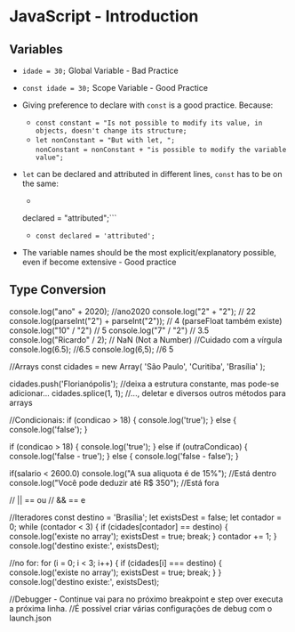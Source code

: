 
# JavaScript - Introduction

## Variables
* `idade = 30;` Global Variable - Bad Practice
* `const idade = 30;` Scope Variable - Good Practice

* Giving preference to declare with `const` is a good practice. Because:
  * `const constant = "Is not possible to modify its value, in objects, doesn't change its structure;`
  * `let nonConstant = "But with let, ";` \
    `nonConstant = nonConstant + "is possible to modify the variable value";`

* `let` can be declared and attributed in different lines, `const` has to be on the same:
  * ```let declared;
  declared = "attributed";```
  * `const declared = 'attributed';`

*  The variable names should be the most explicit/explanatory possible, even if become extensive - Good practice


## Type Conversion
console.log("ano" + 2020); //ano2020
console.log("2" + "2"); // 22
console.log(parseInt("2") + parseInt("2")); // 4 (parseFloat também existe)
console.log("10" / "2") // 5
console.log("7" / "2") // 3.5
console.log("Ricardo" / 2); // NaN (Not a Number)
//Cuidado com a vírgula
console.log(6.5); //6.5
console.log(6,5); //6 5




//Arrays
const cidades = new Array(
  'São Paulo',
  'Curitiba',
  'Brasília'
);

cidades.push('Florianópolis'); //deixa a estrutura constante, mas pode-se adicionar...
cidades.splice(1, 1); //..., deletar e diversos outros métodos para arrays


//Condicionais:
if (condicao > 18) {
  console.log('true');
} else {
  console.log('false');
}

if (condicao > 18) {
  console.log('true');
} else if (outraCondicao) {
  console.log('false - true');
} else {
  console.log('false - false');
}

if(salario < 2600.0)
  console.log("A sua aliquota é de 15%"); //Está dentro
  console.log("Você pode deduzir até R$ 350"); //Está fora

// || == ou
// && == e

//Iteradores
const destino = 'Brasília';
let existsDest = false;
let contador = 0;
while (contador < 3) {
  if (cidades[contador] == destino) {
    console.log('existe no array');
    existsDest = true;
    break;
  }
  contador += 1;
}
console.log('destino existe:', existsDest);

//no for:
for (i = 0; i < 3; i++) {
  if (cidades[i] === destino) {
    console.log('existe no array');
    existsDest = true;
    break;
  }
}
console.log('destino existe:', existsDest);

//Debugger - Continue vai para no próximo breakpoint e step over executa a próxima linha.
//É possível criar várias configurações de debug com o launch.json
